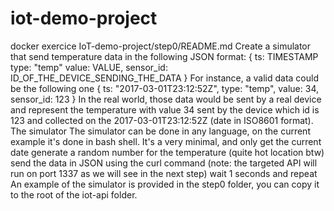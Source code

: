 # iot-demo-project
docker exercice
IoT-demo-project/step0/README.md 
Create a simulator that send temperature data in the following JSON format:
{
  ts: TIMESTAMP
  type: "temp"
  value: VALUE,
  sensor_id: ID_OF_THE_DEVICE_SENDING_THE_DATA
}
For instance, a valid data could be the following one
{
  ts: "2017-03-01T23:12:52Z",
  type: "temp",
  value: 34,
  sensor_id: 123
}
In the real world, those data would be sent by a real device and represent the temperature with value 34 sent by the device which id is 123 and collected on the 2017-03-01T23:12:52Z (date in ISO8601 format).
The simulator
The simulator can be done in any language, on the current example it's done in bash shell. It's a very minimal, and only
get the current date
generate a random number for the temperature (quite hot location btw)
send the data in JSON using the curl command (note: the targeted API will run on port 1337 as we will see in the next step)
wait 1 seconds and repeat
An example of the simulator is provided in the step0 folder, you can copy it to the root of the iot-api folder.
